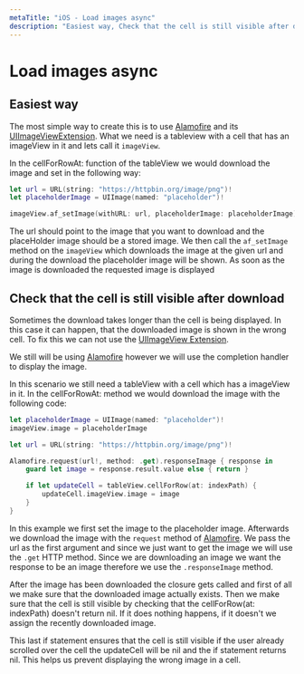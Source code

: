 ```yaml
---
metaTitle: "iOS - Load images async"
description: "Easiest way, Check that the cell is still visible after download"
---
```


# Load images async




## Easiest way


The most simple way to create this is to use [Alamofire](https://github.com/Alamofire/Alamofire) and its [UIImageViewExtension](https://github.com/Alamofire/AlamofireImage#uiimageview-extension). What we need is a tableview with a cell that has an imageView in it and lets call it `imageView`.

In the cellForRowAt: function of the tableView we would download the image and set in the following way:

```swift
let url = URL(string: "https://httpbin.org/image/png")!
let placeholderImage = UIImage(named: "placeholder")!

imageView.af_setImage(withURL: url, placeholderImage: placeholderImage)

```

The url should point to the image that you want to download and the placeHolder image should be a stored image. We then call the `af_setImage` method on the `imageView` which downloads the image at the given url and during the download the placeholder image will be shown. As soon as the image is downloaded the requested image is displayed



## Check that the cell is still visible after download


Sometimes the download takes longer than the cell is being displayed. In this case it can happen, that the downloaded image is shown in the wrong cell. To fix this we can not use the [UIImageView Extension](https://github.com/Alamofire/AlamofireImage#uiimageview-extension).

We still will be using [Alamofire](https://github.com/Alamofire/Alamofire) however we will use the completion handler to display the image.

In this scenario we still need a tableView with a cell which has a imageView in it. In the cellForRowAt: method we would download the image with the following code:

```swift
let placeholderImage = UIImage(named: "placeholder")!
imageView.image = placeholderImage

let url = URL(string: "https://httpbin.org/image/png")!

Alamofire.request(url!, method: .get).responseImage { response in
    guard let image = response.result.value else { return }

    if let updateCell = tableView.cellForRow(at: indexPath) {
        updateCell.imageView.image = image
    }
}

```

In this example we first set the image to the placeholder image. Afterwards we download the image with the `request` method of [Alamofire](https://github.com/Alamofire/AlamofireImage#uiimageview-extension). We pass the url as the first argument and since we just want to get the image we will use the `.get` HTTP method. Since we are downloading an image we want the response to be an image therefore we use the `.responseImage` method.

After the image has been downloaded the closure gets called and first of all we make sure that the downloaded image actually exists. Then we make sure that the cell is still visible by checking that the cellForRow(at: indexPath) doesn't return nil. If it does nothing happens, if it doesn't we assign the recently downloaded image.

This last if statement ensures that the cell is still visible if the user already scrolled over the cell the updateCell will be nil and the if statement returns nil. This helps us prevent displaying the wrong image in a cell.

